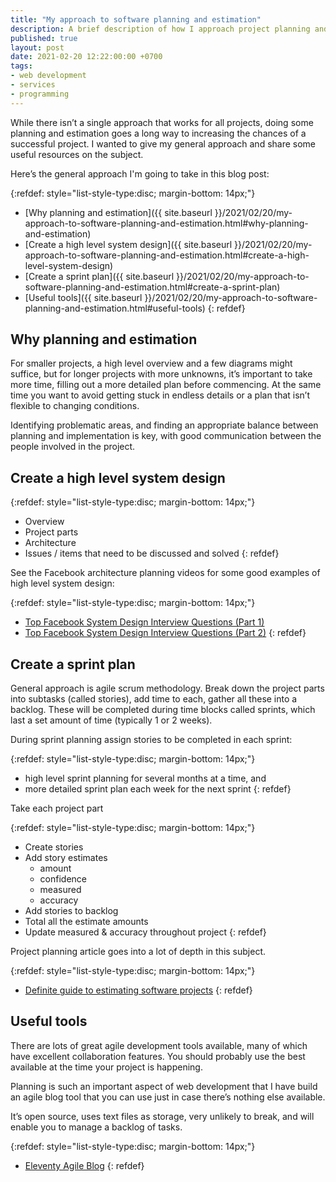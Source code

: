 ```yaml
---
title: "My approach to software planning and estimation"
description: A brief description of how I approach project planning and estimation, with some useful articles and resources.
published: true
layout: post
date: 2021-02-20 12:22:00:00 +0700
tags:
- web development
- services
- programming
---
```

While there isn’t a single approach that works for all projects, doing some planning and estimation goes a long way to increasing the chances of a successful project. I wanted to give my general approach and share some useful resources on the subject.

Here’s the general approach I'm going to take in this blog post:

{:refdef: style="list-style-type:disc; margin-bottom: 14px;"}
- [Why planning and estimation]({{ site.baseurl }}/2021/02/20/my-approach-to-software-planning-and-estimation.html#why-planning-and-estimation)
- [Create a high level system design]({{ site.baseurl }}/2021/02/20/my-approach-to-software-planning-and-estimation.html#create-a-high-level-system-design)
- [Create a sprint plan]({{ site.baseurl }}/2021/02/20/my-approach-to-software-planning-and-estimation.html#create-a-sprint-plan)
- [Useful tools]({{ site.baseurl }}/2021/02/20/my-approach-to-software-planning-and-estimation.html#useful-tools)
{: refdef}

## Why planning and estimation

For smaller projects, a high level overview and a few diagrams might suffice, but for longer projects with more unknowns, it’s important to take more time, filling out a more detailed plan before commencing. At the same time you want to avoid getting stuck in endless details or a plan that isn’t flexible to changing conditions.

Identifying problematic areas, and finding an appropriate balance between planning and implementation is key, with good communication between the people involved in the project.

## Create a high level system design

{:refdef: style="list-style-type:disc; margin-bottom: 14px;"}
- Overview
- Project parts
- Architecture
- Issues / items that need to be discussed and solved
{: refdef}

See the Facebook architecture planning videos for some good examples of high level system design:

{:refdef: style="list-style-type:disc; margin-bottom: 14px;"}
- [Top Facebook System Design Interview Questions (Part 1)](https://hackernoon.com/a-look-at-the-top-questions-for-a-system-design-interview-at-facebook-va15311j)
- [Top Facebook System Design Interview Questions (Part 2)](https://www.indiehackers.com/post/top-facebook-system-design-interview-questions-part-2-3409d78139)
{: refdef}

## Create a sprint plan 

General approach is agile scrum methodology. Break down the project parts into subtasks (called stories), add time to each, gather all these into a backlog. These will be completed during time blocks called sprints, which last a set amount of time (typically 1 or 2 weeks). 

During sprint planning assign stories to be completed in each sprint:

{:refdef: style="list-style-type:disc; margin-bottom: 14px;"}
- high level sprint planning for several months at a time, and
- more detailed sprint plan each week for the next sprint
{: refdef}

Take each project part

{:refdef: style="list-style-type:disc; margin-bottom: 14px;"}
- Create stories
- Add story estimates
    - amount
    - confidence
    - measured
    - accuracy 
- Add stories to backlog
- Total all the estimate amounts
- Update measured & accuracy throughout project
{: refdef}

Project planning article goes into a lot of depth in this subject.

{:refdef: style="list-style-type:disc; margin-bottom: 14px;"}
- [Definite guide to estimating software projects](https://maximzubarev.com/estimating-software-definite-guide)
{: refdef}

## Useful tools

There are lots of great agile development tools available, many of which have excellent collaboration features. You should probably use the best available at the time your project is happening.

Planning is such an important aspect of web development that I have build an agile blog tool that you can use just in case there’s nothing else available.

It’s open source, uses text files as storage, very unlikely to break, and will enable you to manage a backlog of tasks.

{:refdef: style="list-style-type:disc; margin-bottom: 14px;"}
- [Eleventy Agile Blog](http://blog.markjgsmith.com/portfolio/#eleventy-agile-blog)
{: refdef}
